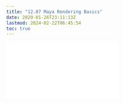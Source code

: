 ```yaml
---
title: "12.07 Maya Rendering Basics"
date: 2020-01-26T23:11:13Z
lastmod: 2024-02-22T06:45:54
toc: true
---
```


![Link to included file content](../../../../3d-modeling/maya/rendering-basics-maya.md)
